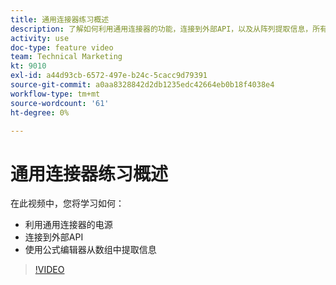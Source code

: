 ```yaml
---
title: 通用连接器练习概述
description: 了解如何利用通用连接器的功能，连接到外部API，以及从阵列提取信息，所有这些操作均位于 [!DNL Adobe Workfront Fusion].
activity: use
doc-type: feature video
team: Technical Marketing
kt: 9010
exl-id: a44d93cb-6572-497e-b24c-5cacc9d79391
source-git-commit: a0aa8328842d2db1235edc42664eb0b18f4038e4
workflow-type: tm+mt
source-wordcount: '61'
ht-degree: 0%

---
```


# 通用连接器练习概述

在此视频中，您将学习如何：

* 利用通用连接器的电源
* 连接到外部API
* 使用公式编辑器从数组中提取信息

>[!VIDEO](https://video.tv.adobe.com/v/335269/?quality=12)
